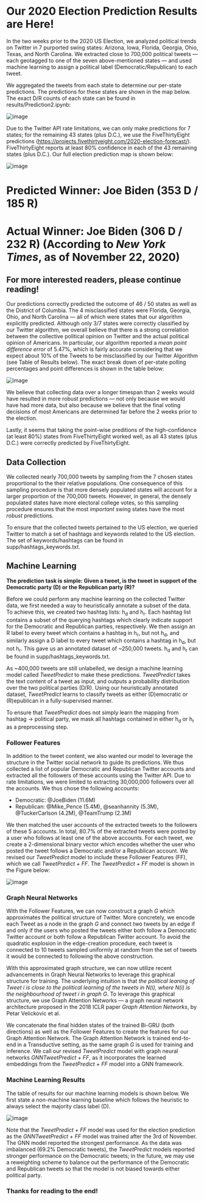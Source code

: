 # Our 2020 Election Prediction Results are Here!

In the two weeks prior to the 2020 US Election, we analyzed political trends on Twitter in 7 purported swing states: Arizona, Iowa, Florida, Georgia, Ohio, Texas, and North Carolina. We extracted close to 700,000 political tweets &mdash; each geotagged to one of the seven above-mentioned states &mdash; and used machine learning to assign a political label (Democratic/Republican) to each tweet.

We aggregated the tweets from each state to determine our per-state predictions. The predictions for these states are shown in the map below. The exact D/R counts of each state can be found in results/Prediction2.ipynb:

![image](visual/model_image/map1.PNG)

Due to the Twitter API rate limitations, we can only make predictions for 7 states; for the remaining 43 states (plus D.C.), we use the FiveThirtyEight predictions (https://projects.fivethirtyeight.com/2020-election-forecast/). FiveThirtyEight reports at least 80% confidence in each of the 43 remaining states (plus D.C.). Our full election prediction map is shown below:

![image](visual/model_image/map2.PNG)

# Predicted Winner: Joe Biden (353 D / 185 R)

# Actual Winner: Joe Biden (306 D / 232 R) (According to *New York Times*, as of November 22, 2020)

## For more interested readers, please continue reading!

Our predictions correctly predicted the outcome of 46 / 50 states as well as the District of Columbia. The 4 misclassified states were Florida, Georgia, Ohio, and North Carolina &mdash; all of which were states that our algorithm explicitly predicted. Although only 3/7 states were correctly classified by our Twitter algorithm, we overall believe that there is a strong correlation between the collective political opinion on Twitter and the actual political opinion of Americans. In particular, our algorithm reported a *mean point difference error* of 5.47%, which is fairly accurate considering that we expect about 10% of the Tweets to be misclassified by our Twitter Algorithm (see Table of Results below). The exact break down of per-state polling percentages and point differences is shown in the table below:

![image](visual/model_image/table1.png)

We believe that collecting data over a longer timespan than 2 weeks would have resulted in more robust predictions &mdash; not only because we would have had more data, but also because we believe that the final voting decisions of most Americans are determined far before the 2 weeks prior to the election. 

Lastly, it seems that taking the point-wise preditions of the high-confidence (at least 80%) states from FiveThirtyEight worked well, as all 43 states (plus D.C.) were correctly predicted by FiveThirtyEight.

## Data Collection

We collected nearly 700,000 tweets by sampling from the 7 chosen states proportional to the their relative populations. One consequence of this sampling procedure is that more densely populated states will account for a larger proportion of the 700,000 tweets. However, in general, the densely populated states have more electoral college votes, so this sampling procedure ensures that the most *important* swing states have the most *robust* predictions. 

To ensure that the collected tweets pertained to the US election, we queried Twitter to match a set of hashtags and keywords related to the US election. The set of keywords/hashtags can be found in supp/hashtags_keywords.txt.

## Machine Learning

**The prediction task is simple: Given a tweet, is the tweet in support of the Democratic party (D) or the Republican party (R)?**

Before we could perform any machine learning on the collected Twitter data, we first needed a way to heuristically annotate a subset of the data. To achieve this, we created two hashtag lists: h<sub>d</sub> and h<sub>r</sub>. Each hashtag list contains a subset of the querying hashtags which clearly indicate support for the Democratic and Republican parties, respectively. We then assign an R label to every tweet which contains a hashtag in h<sub>r</sub>, but not h<sub>d</sub>, and similarly assign a D label to every tweet which contains a hashtag in h<sub>d</sub>, but not h<sub>r</sub>. This gave us an annotated dataset of ~250,000 tweets. h<sub>d</sub> and h<sub>r</sub> can be found in supp/hashtags_keywords.txt.

As ~400,000 tweets are still unlabelled, we design a machine learning model called *TweetPredict* to make these predictions. *TweetPredict* takes the text content of a tweet as input, and outputs a probability distribution over the two political parties (D/R). Using our heuristically annotated dataset, *TweetPredict* learns to classify tweets as either (D)emocratic or (R)epublican in a fully-supervised manner.

To ensure that *TweetPredict* does not simply learn the mapping from hashtag &rarr; political party, we mask all hashtags contained in either h<sub>d</sub> or h<sub>r</sub> as a preprocessing step.

### Follower Features

In addition to the tweet content, we also wanted our model to leverage the structure in the Twitter social network to guide its predictions. We thus collected a list of popular Democratic and Republican Twitter accounts and extracted all the followers of these accounts using the Twitter API. Due to rate limitations, we were limited to extracting 30,000,000 followers over all the accounts. We thus chose the following accounts: 
- Democratic: @JoeBiden (11.6M)
- Republican: @Mike_Pence (5.4M), @seanhannity (5.3M), @TuckerCarlson (4.2M), @TeamTrump (2.3M)

We then matched the user accounts of the extracted tweets to the followers of these 5 accounts. In total, 80.7% of the extracted tweets were posted by a user who follows at least one of the above accounts. For each tweet, we create a 2-dimensional binary vector which encodes whether the user who posted the tweet follows a Democratic and/or a Republican account. We revised our *TweetPredict* model to include these Follower Features (FF), which we call *TweetPredict + FF*. The *TweetPredict + FF* model is shown in the Figure below:

![image](visual/model_image/model_image.PNG)

### Graph Neural Networks

With the Follower Features, we can now construct a graph *G* which approximates the political structure of Twitter. More concretely, we encode each Tweet as a node in the graph *G* and connect two tweets by an edge if and only if the users who posted the tweets either both follow a Democratic Twitter account or both follow a Republican Twitter account. To avoid the quadratic explosion in the edge-creation procedure, each tweet is connected to 10 tweets sampled uniformly at random from the set of tweets it would be connected to following the above construction.

With this approximated graph structure, we can now utilize recent advancements in Graph Neural Networks to leverage this graphical structure for training. The underlying intuition is that *the political leaning of Tweet i is close to the political learning of the tweets in N(i), where N(i) is the neighbourhood of tweet i in graph G*. To leverage this graphical structure, we use Graph Attention Networks &mdash; a graph neural network architecture proposed in the 2018 ICLR paper *Graph Attention Networks*, by Petar Velickovic et al.

We concatenate the final hidden states of the trained Bi-GRU (both directions) as well as the Follower Features to create the features for our Graph Attention Network. The Graph Attention Network is trained end-to-end in a Transductive setting, as the same graph *G* is used for training and inference. We call our revised *TweetPredict* model with graph neural networks *GNNTweetPredict + FF*, as it incorporates the learned embeddings from the *TweetPredict + FF* model into a GNN framework.

### Machine Learning Results

The table of results for our machine learning models is shown below. We first state a non-machine learning baseline which follows the heuristic to always select the majority class label (D).

![image](visual/model_image/table2.png)

Note that the *TweetPredict + FF* model was used for the election prediction as the *GNNTweetPredict + FF* model was trained after the 3rd of November. The GNN model reported the strongest performance. As the data was imbalanced (69.2% Democratic tweets), the *TweetPredict* models reported stronger performance on the Democratic tweets; in the future, we may use a reweighting scheme to balance out the performance of the Democratic and Republican tweets so that the model is not biased towards either political party.

### Thanks for reading to the end!
